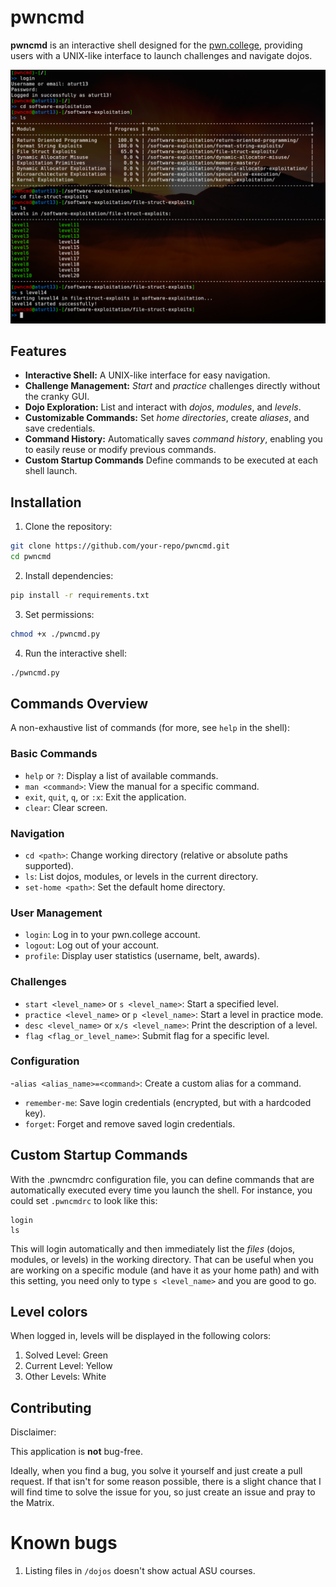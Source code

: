 # pwncmd

**pwncmd** is an interactive shell designed for the [pwn.college](https://pwn.college), providing users with a UNIX-like interface to launch challenges and navigate dojos.

![Preview](./img/preview.png)
## Features

- **Interactive Shell:** A UNIX-like interface for easy navigation.
- **Challenge Management:** *Start* and *practice* challenges directly without the cranky GUI.
- **Dojo Exploration:** List and interact with *dojos*, *modules*, and *levels*.
- **Customizable Commands:** Set *home directories*, create *aliases*, and save credentials.
- **Command History:** Automatically saves *command history*, enabling you to easily reuse or modify previous commands.
- **Custom Startup Commands** Define commands to be executed at each shell launch.


## Installation

1. Clone the repository:
```bash
git clone https://github.com/your-repo/pwncmd.git
cd pwncmd
```
2. Install dependencies:
```bash
pip install -r requirements.txt
```
3. Set permissions:
```bash
chmod +x ./pwncmd.py
```
4. Run the interactive shell:
```bash
./pwncmd.py
```

## Commands Overview
A non-exhaustive list of commands (for more, see `help` in the shell):
### Basic Commands

- `help` or `?`: Display a list of available commands.
- `man <command>`: View the manual for a specific command.
- `exit`, `quit`, `q`, or `:x`: Exit the application.
- `clear`: Clear screen.

### Navigation

- `cd <path>`: Change working directory (relative or absolute paths supported).
- `ls`: List dojos, modules, or levels in the current directory.
- `set-home <path>`: Set the default home directory.

### User Management

- `login`: Log in to your pwn.college account.
- `logout`: Log out of your account.
- `profile`: Display user statistics (username, belt, awards).

### Challenges

- `start <level_name>` or `s <level_name>`: Start a specified level.
- `practice <level_name>` or `p <level_name>`: Start a level in practice mode.
- `desc <level_name>` or `x/s <level_name>`: Print the description of a level.
- `flag <flag_or_level_name>`: Submit flag for a specific level.

### Configuration

-`alias <alias_name>=<command>`: Create a custom alias for a command.
- `remember-me`: Save login credentials (encrypted, but with a hardcoded key).
- `forget`: Forget and remove saved login credentials.

## Custom Startup Commands
With the .pwncmdrc configuration file, you can define commands that are automatically executed every time you launch the shell. For instance, you could set `.pwncmdrc` to look like this:
```
login
ls
```
This will login automatically and then immediately list the *files* (dojos, modules, or levels) in the working directory. That can be useful when you are working on a specific module (and have it as your home path) and with this setting, you need only to type `s <level_name>` and you are good to go.

## Level colors
When logged in, levels will be displayed in the following colors:

1. Solved Level: Green
2. Current Level: Yellow
3. Other Levels: White

## Contributing
Disclaimer:

This application is **not** bug-free. 

Ideally, when you find a bug, you solve it yourself and just create a pull request. If that isn't for some reason possible, there is a slight chance that I will find time to solve the issue for you, so just create an issue and pray to the Matrix.

# Known bugs
1. Listing files in `/dojos` doesn't show actual ASU courses.
